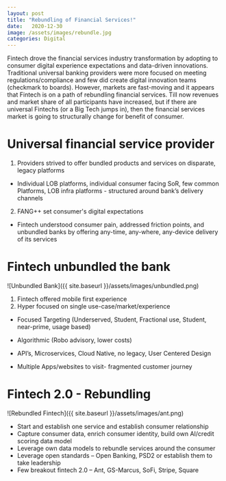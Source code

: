 ```yaml
---
layout: post
title: "Rebundling of Financial Services!"
date:   2020-12-30 
image: /assets/images/rebundle.jpg
categories: Digital
---
```



Fintech drove the financial services industry transformation by adopting to consumer digital experience expectations and data-driven innovations. Traditional universal banking providers were more focused on meeting regulations/compliance and few did create digital innovation teams (checkmark to boards). However, markets are fast-moving and it appears that Fintech is on a path of rebundling financial services. Till now revenues and market share of all participants have increased, but if there are universal Fintechs (or a Big Tech jumps in), then the financial services market is going to structurally change for benefit of consumer.

# Universal financial service provider


1. Providers strived to offer bundled products and services on disparate, legacy platforms
* Individual LOB platforms, individual consumer facing SoR, few common Platforms, LOB infra platforms - structured around bank’s delivery channels

2. FANG++ set consumer's digital expectations
* Fintech understood consumer pain, addressed friction points, and unbundled banks by offering any-time, any-where, any-device delivery of its services

# Fintech unbundled the bank

![Unbundled Bank]({{ site.baseurl }}/assets/images/unbundled.png)

1. Fintech offered mobile first experience
2. Hyper focused on single use-case/market/experience

+ Focused Targeting (Underserved, Student, Fractional use, Student, near-prime, usage based)

+ Algorithmic (Robo advisory, lower costs)

+ API’s, Microservices, Cloud Native, no legacy, User Centered Design

+ Multiple Apps/websites to visit- fragmented customer journey 

# Fintech 2.0 - Rebundling

![Rebundled Fintech]({{ site.baseurl }}/assets/images/ant.png)

* Start and establish one service and establish consumer relationship
* Capture consumer data, enrich consumer identity, build own AI/credit scoring data model
* Leverage own data models to rebundle services around the consumer
* Leverage open standards – Open Banking, PSD2 or establish them to take leadership
* Few breakout fintech 2.0 – Ant, GS-Marcus, SoFi, Stripe, Square
